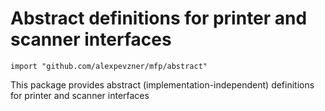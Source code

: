 # Abstract definitions for printer and scanner interfaces

```
import "github.com/alexpevzner/mfp/abstract"
```

This package provides abstract (implementation-independent) definitions
for printer and scanner interfaces

<!-- vim:ts=8:sw=4:et:textwidth=72
-->
